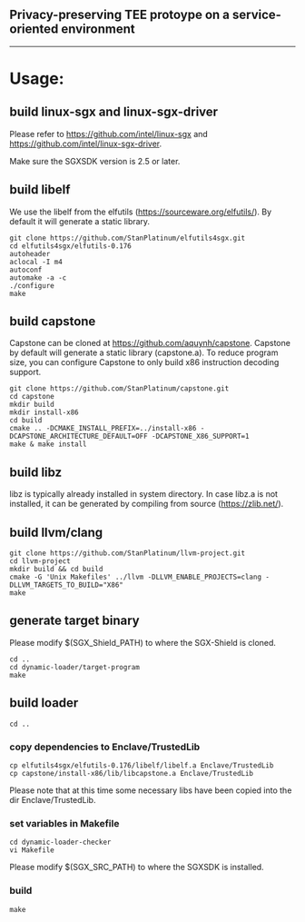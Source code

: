 ## Privacy-preserving TEE protoype on a service-oriented environment

***

# Usage:

## build linux-sgx and linux-sgx-driver

Please refer to https://github.com/intel/linux-sgx and https://github.com/intel/linux-sgx-driver.

Make sure the SGXSDK version is 2.5 or later.

## build libelf

We use the libelf from the elfutils (https://sourceware.org/elfutils/). By default it will generate a static library.

```
git clone https://github.com/StanPlatinum/elfutils4sgx.git
cd elfutils4sgx/elfutils-0.176
autoheader
aclocal -I m4
autoconf
automake -a -c
./configure
make
```

## build capstone

Capstone can be cloned at https://github.com/aquynh/capstone. Capstone by default will generate a static library (capstone.a). To reduce program size, you can configure Capstone to only build x86 instruction decoding support.

```
git clone https://github.com/StanPlatinum/capstone.git
cd capstone
mkdir build
mkdir install-x86
cd build
cmake .. -DCMAKE_INSTALL_PREFIX=../install-x86 -DCAPSTONE_ARCHITECTURE_DEFAULT=OFF -DCAPSTONE_X86_SUPPORT=1
make & make install
```

## build libz

libz is typically already installed in system directory. In case libz.a is not installed, it can be generated by compiling from source (https://zlib.net/).

## build llvm/clang

```
git clone https://github.com/StanPlatinum/llvm-project.git
cd llvm-project
mkdir build && cd build
cmake -G 'Unix Makefiles' ../llvm -DLLVM_ENABLE_PROJECTS=clang -DLLVM_TARGETS_TO_BUILD="X86"
make
```

## generate target binary

Please modify $(SGX_Shield_PATH) to where the SGX-Shield is cloned.

```
cd ..
cd dynamic-loader/target-program
make
```

## build loader

```
cd ..
```

### copy dependencies to Enclave/TrustedLib

```
cp elfutils4sgx/elfutils-0.176/libelf/libelf.a Enclave/TrustedLib
cp capstone/install-x86/lib/libcapstone.a Enclave/TrustedLib
```

Please note that at this time some necessary libs have been copied into the dir Enclave/TrustedLib.

### set variables in Makefile

```
cd dynamic-loader-checker
vi Makefile
```

Please modify $(SGX_SRC_PATH) to where the SGXSDK is installed.

### build

```
make
```
